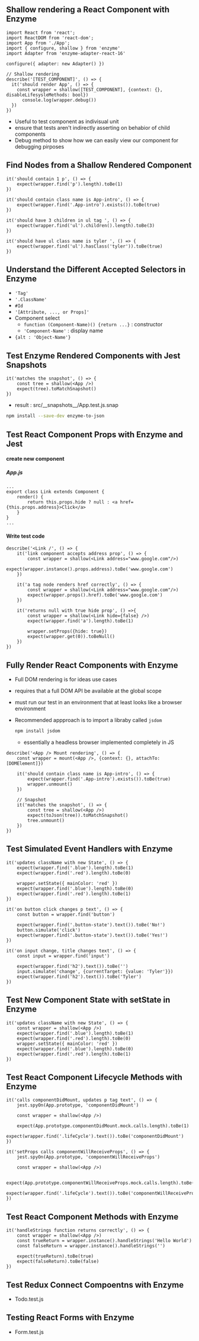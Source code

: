 ## Shallow rendering a React Component with Enzyme

```react
import React from 'react';
import ReactDOM from 'react-dom';
import App from './App';
import { configure, shallow } from 'enzyme'
import Adapter from 'enzyme-adapter-react-16'

configure({ adapter: new Adapter() })

// Shallow rendering
describe('[TEST_COMPONENT]', () => {
  it('should render App', () => {
    const wrapper = shallow([TEST_COMPONENT], {context: {}, disableLifesysleMethods: bool})
      console.log(wrapper.debug())
  })
})
```

- Useful to test component as indivisual unit
- ensure that tests aren't indirectly asserting on behabior of child components
- Debug method to show how we can easily view our component for debugging pirposes



## Find Nodes from a Shallow Rendered Component

```react
it('should contain 1 p', () => {
    expect(wrapper.find('p').length).toBe(1)
})

it('should contain class name is App-intro', () => {
    expect(wrapper.find('.App-intro').exists()).toBe(true)
})

it('should have 3 children in ul tag ', () => {
    expect(wrapper.find('ul').children().length).toBe(3)
})

it('should have ul class name is tyler ', () => {
    expect(wrapper.find('ul').hasClass('tyler')).toBe(true)
})
```



## Understand the Different Accepted Selectors in Enzyme

- `'Tag'`
- `'.ClassName'`
- `#Id`
- `'[Attribute, ..., or Props]'`
- Component select
  - `function (Component-Name)() {return ...}` : constructor
  - `'Component-Name'` : display name
- `{alt : 'Object-Name'}`



## Test Enzyme Rendered Components with Jest Snapshots

```react
it('matches the snapshot', () => {
    const tree = shallow(<App />)
    expect(tree).toMatchSnapshot()
})
```

- result : src/\_\_snapshots\_\_/App.test.js.snap

```bash
npm install --save-dev enzyme-to-json
```



## Test React Component Props with Enzyme and Jest

#### create new component

##### App.js

```react
...
export class Link extends Component {
    render() {
        return this.props.hide ? null : <a href={this.props.address}>Click</a>
    }
}
...
```



#### Write test code

```react
describe('<Link /', () => {
    it('link component accepts address prop', () => {
        const wrapper = shallow(<Link address="www.google.com"/>)
        expect(wrapper.instance().props.address).toBe('www.google.com')
    })

    it('a tag node renders href correctly', () => {
        const wrapper = shallow(<Link address="www.google.com"/>)
        expect(wrapper.props().href).toBe('www.google.com')
    })

    it('returns null with true hide prop', () =>{
        const wrapper = shallow(<Link hide={false} />)
        expect(wrapper.find('a').length).toBe(1)

        wrapper.setProps({hide: true})
        expect(wrapper.get(0)).toBeNull()
    })
})
```



## Fully Render React Components with Enzyme

- Full DOM rendering is for ideas use cases

- requires that a full DOM API be available at the global scope

- must run our test in an environment that at least looks like a browser environment

- Recommended appproach is to import a libraby called `jsdom`

  ```bash
  npm install jsdom
  ```

  - essentially a headless browser implemented completely in JS

```react
describe('<App /> Mount rendering', () => {
    const wrapper = mount(<App />, {context: {}, attachTo: [DOMElement]})

    it('should contain class name is App-intro', () => {
        expect(wrapper.find('.App-intro').exists()).toBe(true)
        wrapper.unmount()
    })

    // Snapshot
    it('matches the snapshot', () => {
        const tree = shallow(<App />)
        expect(toJson(tree)).toMatchSnapshot()
        tree.unmount()
    })
})
```



## Test Simulated Event Handlers with Enzyme

```react
it('updates className with new State', () => {
    expect(wrapper.find('.blue').length).toBe(1)
    expect(wrapper.find('.red').length).toBe(0)

    wrapper.setState({ mainColor: 'red' })
    expect(wrapper.find('.blue').length).toBe(0)
    expect(wrapper.find('.red').length).toBe(1)
})

it('on button click changes p text', () => {
    const button = wrapper.find('button')

    expect(wrapper.find('.button-state').text()).toBe('No!')
    button.simulate('click')
    expect(wrapper.find('.button-state').text()).toBe('Yes!')
})

it('on input change, title changes text', () => {
    const input = wrapper.find('input')

    expect(wrapper.find('h2').text()).toBe('')
    input.simulate('change', {currentTarget: {value: 'Tyler'}})
    expect(wrapper.find('h2').text()).toBe('Tyler')
})
```



## Test New Component State with setState in Enzyme

```react
it('updates className with new State', () => {
    const wrapper = shallow(<App />)
    expect(wrapper.find('.blue').length).toBe(1)
    expect(wrapper.find('.red').length).toBe(0)
    wrapper.setState({ mainColor: 'red' })
    expect(wrapper.find('.blue').length).toBe(0)
    expect(wrapper.find('.red').length).toBe(1)    
})
```



## Test React Component Lifecycle Methods with Enzyme

```react
it('calls componentDidMount, updates p tag text', () => {
    jest.spyOn(App.prototype, 'componentDidMount')

    const wrapper = shallow(<App />)

    expect(App.prototype.componentDidMount.mock.calls.length).toBe(1)
    expect(wrapper.find('.lifeCycle').text()).toBe('componentDidMount')
})

it('setProps calls componentWillReceiveProps', () => {
    jest.spyOn(App.prototype, 'componentWillReceiveProps')

    const wrapper = shallow(<App />)

    expect(App.prototype.componentWillReceiveProps.mock.calls.length).toBe(1)
    expect(wrapper.find('.lifeCycle').text()).toBe('componentWillReceiveProps')
})
```



## Test React Component Methods with Enzyme

```react
it('handleStrings function returns correctly', () => {
    const wrapper = shallow(<App />)
    const trueReturn = wrapper.instance().handleStrings('Hello World')
    const falseReturn = wrapper.instance().handleStrings('')

    expect(trueReturn).toBe(true)
    expect(falseReturn).toBe(false)
})
```



## Test Redux Connect Compoentns with Enzyme

- Todo.test.js



## Testing React Forms with Enzyme

- Form.test.js